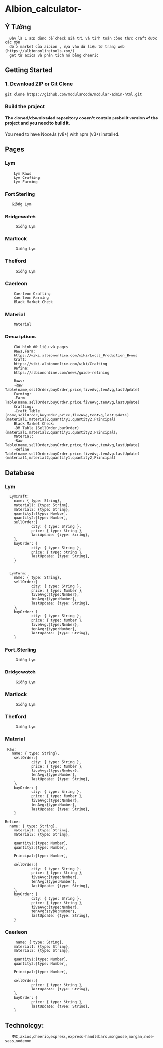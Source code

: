 # AIbion_calculator-
## Ý Tưởng
```plaintext
  Đây là 1 app dùng để check giá trị và tính toán công thức craft được các món
  đồ ở market của aibion , dựa vào dữ liệu từ trang web (https://albiononlinetools.com/)
  get từ axios và phân tích nó bằng cheerio
```
## Getting Started
### 1. Download ZIP or Git Clone
```plaintext
git clone https://github.com/modularcode/modular-admin-html.git
```
### Build the project
#### The cloned/downloaded repository doesn't contain prebuilt version of the project and you need to build it.
You need to have NodeJs (v8+) with npm (v3+) installed.

## Pages
  ### Lym 
  ```plaintext
      Lym Raws
      Lym Crafting
      Lym Farming
  ```
  ### Fort Sterling
  ```plaintext
     Giống Lym
  ```
  ### Bridgewatch
  ```plaintext
       Giống Lym
  ```
  ### Martlock
  ```plaintext
       Giống Lym
  ```
 ### Thetford
  ```plaintext
       Giống Lym
  ```
 ### Caerleon
  ```plaintext
      Caerleon Crafting
      Caerleon Farming
      Black Market Check
  ```
 ### Material
  ```plaintext
      Material
  ```
 ### Descriptions

  ```plaintext
      Cấu hình dữ liệu và pages
      Raws,Farm:
      https://wiki.albiononline.com/wiki/Local_Production_Bonus
      Craft:
      https://wiki.albiononline.com/wiki/Crafting
      Refine:
      https://albiononline.com/news/guide-refining
  ```
  ```plaintext
      Raws:
      -Raw Table(name,sellOrder,buyOrder,price,fiveAvg,tenAvg,lastUpdate)
      Farming:
      -Farm Table(name,sellOrder,buyOrder,price,fiveAvg,tenAvg,lastUpdate)
      Crafting:
      -Craft Table (name,sellOrder,buyOrder,price,fiveAvg,tenAvg,lastUpdate)(material1,material2,quantity1,quantity2,Principal)
      Black Market Check:
      -BM Table (SellOrder,buyOrder)(material1,material2,quantity1,quantity2,Principal);
      Material:
      -Raw Table(name,sellOrder,buyOrder,price,fiveAvg,tenAvg,lastUpdate)
      -Refine Table(name,sellOrder,buyOrder,price,fiveAvg,tenAvg,lastUpdate)(material1,material2,quantity1,quantity2,Principal)
  ```
## Database
### Lym
```plaintext
  LymCraft:
    name: { type: String},
    material1: {type: String},
    material2: {type: String},
    quantity1:{type: Number},
    quantity2:{type: Number},
    sellOrder:{
            city: { type: String },
            price: { type: String },
            lastUpdate: {type: String},
    },
    buyOrder: {
            city: { type: String },
            price: { type: String },
            lastUpdate: {type: String},
    }


  LymFarm:
    name: { type: String},
    sellOrder:{
            city: { type: String },
            price: { type: Number },
            fiveAvg:{type:Number},
            tenAvg:{type:Number},
            lastUpdate: {type: String},
    },
    buyOrder: {
            city: { type: String },
            price: { type: Number },
            fiveAvg:{type:Number},
            tenAvg:{type:Number},
            lastUpdate: {type: String},
    }
```
### Fort_Sterling
```plaintext
     Giống Lym
  ```
### Bridgewatch
```plaintext
     Giống Lym
  ```
### Martlock
```plaintext
     Giống Lym
  ```
### Thetford
```plaintext
     Giống Lym
```
### Material
```plaintext
 Raw:
   name: { type: String},
    sellOrder:{
            city: { type: String },
            price: { type: Number },
            fiveAvg:{type:Number},
            tenAvg:{type:Number},
            lastUpdate: {type: String},
    },
    buyOrder: {
            city: { type: String },
            price: { type: Number },
            fiveAvg:{type:Number},
            tenAvg:{type:Number},
            lastUpdate: {type: String},
    }

Refine:
  name: { type: String},
    material1: {type: String},
    material2: {type: String},

    quantity1:{type: Number},
    quantity2:{type: Number},
    
    Principal:{type: Number},
    
    sellOrder:{
            city: { type: String },
            price: { type: String },
            fiveAvg:{type:Number},
            tenAvg:{type:Number},
            lastUpdate: {type: String},
    },
    buyOrder: {
            city: { type: String },
            price: { type: String },
            fiveAvg:{type:Number},
            tenAvg:{type:Number},
            lastUpdate: {type: String},
    }
```
###  Caerleon
```plaintext
     name: { type: String},
    material1: {type: String},
    material2: {type: String},

    quantity1:{type: Number},
    quantity2:{type: Number},
    
    Principal:{type: Number},
    
    sellOrder:{
            price: { type: String },
            lastUpdate: {type: String},
    },
    buyOrder: {
            price: { type: String },
            lastUpdate: {type: String},
    }
```
## Technology:
```plaintext
   MVC,axios,cheerio,express,express-handlebars,mongoose,morgan,node-sass,nodemon
```
